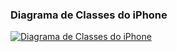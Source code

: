 ### Diagrama de Classes do iPhone

[![Diagrama de Classes do iPhone](//www.plantuml.com/plantuml/png/PP1FQm913CNlyoboN2aLwQNWGRIMGWyLQKllSIQkWUn4CZDIjFtkHPqjjTxoX_T-oPkcZ9PB9-v1Lt0xWPcm9nZ3XaJKkSnP21uPMyCE8H3C1LEYD8Qd4ZrhHE60WH841LvkD18qTwFH_S0vZfbiZPxWbRQceMIrbvBOey310Tn0Le_M34xr5alwRH89dTohe7dBnh65xjGDtFTVzzaMZMIZxoIqriXUgxrmYzPBO-d8z6oFcMAW7iQHFQFDrOnOFtJV_0CiS4Sj1hNduoXIhlxqoIks9ROSiSSKaye8VFvWeJkShR3fqGM5zrXbPvG_Xjh7TpXEQZqSVaskqxlONdz_iRwwtKqfXjB93m00)](https://www.plantuml.com/plantuml/png/PP1FQm913CNlyoboN2aLwQNWGRIMGWyLQKllSIQkWUn4CZDIjFtkHPqjjTxoX_T-oPkcZ9PB9-v1Lt0xWPcm9nZ3XaJKkSnP21uPMyCE8H3C1LEYD8Qd4ZrhHE60WH841LvkD18qTwFH_S0vZfbiZPxWbRQceMIrbvBOey310Tn0Le_M34xr5alwRH89dTohe7dBnh65xjGDtFTVzzaMZMIZxoIqriXUgxrmYzPBO-d8z6oFcMAW7iQHFQFDrOnOFtJV_0CiS4Sj1hNduoXIhlxqoIks9ROSiSSKaye8VFvWeJkShR3fqGM5zrXbPvG_Xjh7TpXEQZqSVaskqxlONdz_iRwwtKqfXjB93m00)
